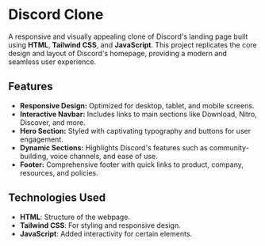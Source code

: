 # Discord Clone

A responsive and visually appealing clone of Discord's landing page built using **HTML**, **Tailwind CSS**, and **JavaScript**. This project replicates the core design and layout of Discord's homepage, providing a modern and seamless user experience.

## Features

- **Responsive Design:** Optimized for desktop, tablet, and mobile screens.
- **Interactive Navbar:** Includes links to main sections like Download, Nitro, Discover, and more.
- **Hero Section:** Styled with captivating typography and buttons for user engagement.
- **Dynamic Sections:** Highlights Discord's features such as community-building, voice channels, and ease of use.
- **Footer:** Comprehensive footer with quick links to product, company, resources, and policies.

## Technologies Used

- **HTML**: Structure of the webpage.
- **Tailwind CSS**: For styling and responsive design.
- **JavaScript**: Added interactivity for certain elements.
